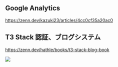 ## Google Analytics
https://zenn.dev/kazuki23/articles/4cc0cf35a20ac0




## T3 Stack 認証、ブログシステム

https://zenn.dev/hathle/books/t3-stack-blog-book

![](https://res.cloudinary.com/dhaciqd0v/image/upload/v1698567203/LINE/youtube_tz7vvl.png)

